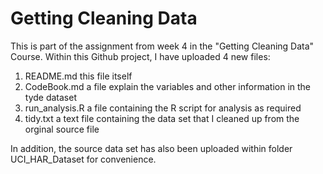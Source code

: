 # Getting Cleaning Data

This is part of the assignment from week 4 in the "Getting Cleaning Data" Course. 
Within this Github project, I have uploaded 4 new files: 

1. README.md this file itself
2. CodeBook.md a file explain the variables and other information in the tyde dataset
3. run_analysis.R a file containing the R script for analysis as required
4. tidy.txt a text file containing the data set that I cleaned up from the orginal source file

In addition, the source data set has also been uploaded within folder UCI_HAR_Dataset for convenience. 

